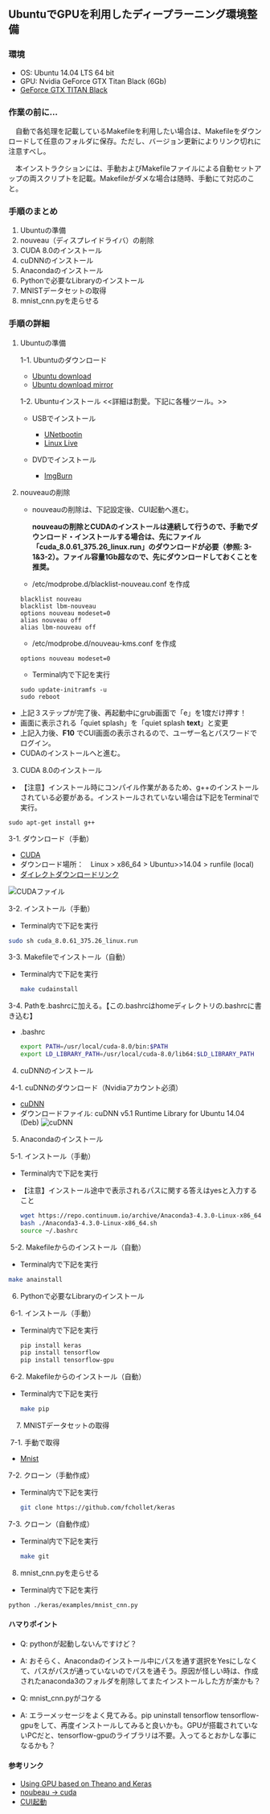 ## UbuntuでGPUを利用したディープラーニング環境整備
### 環境
 - OS: Ubuntu 14.04 LTS 64 bit
 - GPU: Nvidia GeForce GTX Titan Black (6Gb)
 - [GeForce GTX TITAN Black](http://www.nvidia.co.jp/object/geforce-gtx-titan-black-jp.html)

### 作業の前に…
　自動で各処理を記載しているMakefileを利用したい場合は、Makefileをダウンロードして任意のフォルダに保存。ただし、バージョン更新によりリンク切れに注意すべし。

　本インストラクションには、手動およびMakefileファイルによる自動セットアップの両スクリプトを記載。Makefileがダメな場合は随時、手動にて対応のこと。

### 手順のまとめ
1. Ubuntuの準備
2. nouveau（ディスプレイドライバ）の削除
3. CUDA 8.0のインストール
4. cuDNNのインストール
5. Anacondaのインストール
6. Pythonで必要なLibraryのインストール
7. MNISTデータセットの取得
8. mnist_cnn.pyを走らせる

### 手順の詳細
1. Ubuntuの準備

   1-1. Ubuntuのダウンロード
   
   - [Ubuntu download](http://releases.ubuntu.com/14.04/)
   - [Ubuntu download mirror](https://mirror.umd.edu/ubuntu-iso/14.04/)

   1-2. Ubuntuインストール <<詳細は割愛。下記に各種ツール。>>
   
   - USBでインストール
     - [UNetbootin](https://unetbootin.github.io/)
     - [Linux Live](https://www.linuxliveusb.com/)

   - DVDでインストール
     - [ImgBurn](http://www.imgburn.com/)

2. nouveauの削除
   - nouveauの削除は、下記設定後、CUI起動へ進む。

     **nouveauの削除とCUDAのインストールは連続して行うので、手動でダウンロード・インストールする場合は、先にファイル「cuda_8.0.61_375.26_linux.run」のダウンロードが必要（参照: 3-1&3-2）。ファイル容量1Gb超なので、先にダウンロードしておくことを推奨。**
   - /etc/modprobe.d/blacklist-nouveau.conf を作成
    ```
    blacklist nouveau
    blacklist lbm-nouveau
    options nouveau modeset=0
    alias nouveau off
    alias lbm-nouveau off
    ```
    
    - /etc/modprobe.d/nouveau-kms.conf を作成
    ```
    options nouveau modeset=0
    ```
    
    - Terminal内で下記を実行
    ```
    sudo update-initramfs -u
    sudo reboot
    ```

  - 上記３ステップが完了後、再起動中にgrub画面で「e」を1度だけ押す！
  - 画面に表示される「quiet splash」を「quiet splash **text**」と変更
  - 上記入力後、**F10** でCUI画面の表示されるので、ユーザー名とパスワードでログイン。
  - CUDAのインストールへと進む。

3. CUDA 8.0のインストール
  - 【注意】インストール時にコンパイル作業があるため、g++のインストールされている必要がある。インストールされていない場合は下記をTerminalで実行。
  ```
  sudo apt-get install g++
  ```

  3-1. ダウンロード（手動）

  - [CUDA](https://developer.nvidia.com/cuda-downloads)
  - ダウンロード場所：　Linux > x86_64 > Ubuntu>>14.04 > runfile (local)
  - [ダイレクトダウンロードリンク](https://developer.nvidia.com/compute/cuda/8.0/Prod2/local_installers/cuda_8.0.61_375.26_linux-run)

  ![CUDAファイル](Select_Platform.png "Linux > x86_64 > Ubuntu>>14.04 > runfile (local)")

  3-2. インストール（手動）
  - Terminal内で下記を実行

  ```bash
  sudo sh cuda_8.0.61_375.26_linux.run
  ```

  3-3. Makefileでインストール（自動）
  - Terminal内で下記を実行

    ```bash
    make cudainstall
    ```

  3-4. Pathを.bashrcに加える。【この.bashrcはhomeディレクトリの.bashrcに書き込む】
  - .bashrc

    ```bash
    export PATH=/usr/local/cuda-8.0/bin:$PATH
    export LD_LIBRARY_PATH=/usr/local/cuda-8.0/lib64:$LD_LIBRARY_PATH
    ```

4. cuDNNのインストール

  4-1. cuDNNのダウンロード（Nvidiaアカウント必須）
  
  - [cuDNN](https://developer.nvidia.com/cudnn)
  - ダウンロードファイル: cuDNN v5.1 Runtime Library for Ubuntu 14.04 (Deb)
   ![cuDNN](cuDNN_v5.1_Runtime.png "cuDNN v5.1 Runtime Library for Ubuntu 14.04 (Deb)")

5. Anacondaのインストール

  5-1. インストール（手動）
  
  - Terminal内で下記を実行
  - 【注意】インストール途中で表示されるパスに関する答えはyesと入力すること

    ```bash
    wget https://repo.continuum.io/archive/Anaconda3-4.3.0-Linux-x86_64.sh
    bash ./Anaconda3-4.3.0-Linux-x86_64.sh
    source ~/.bashrc
    ```

  5-2. Makefileからのインストール（自動）

   - Terminal内で下記を実行

   ```bash
   make anainstall
   ```

6. Pythonで必要なLibraryのインストール

  6-1. インストール（手動）

  - Terminal内で下記を実行

    ```bash
    pip install keras
    pip install tensorflow
    pip install tensorflow-gpu
    ```

  6-2. Makefileからのインストール（自動）

  - Terminal内で下記を実行

    ```bash
    make pip
    ```
    
7. MNISTデータセットの取得

  7-1. 手動で取得

  - [Mnist](https://github.com/fchollet/keras)

  7-2. クローン（手動作成）

  - Terminal内で下記を実行

    ```bash
    git clone https://github.com/fchollet/keras
    ```

  7-3. クローン（自動作成）

  - Terminal内で下記を実行

    ```bash
    make git
    ```
8. mnist_cnn.pyを走らせる

  - Terminal内で下記を実行
  ```bash
  python ./keras/examples/mnist_cnn.py
  ```

#### ハマりポイント
  - Q: pythonが起動しないんですけど？
  - A: おそらく、Anacondaのインストール中にパスを通す選択をYesにしなくて、パスがパスが通っていないのでパスを通そう。原因が怪しい時は、作成されたanaconda3のフォルダを削除してまたインストールした方が楽かも？

  - Q: mnist_cnn.pyがコケる
  - A: エラーメッセージをよく見てみる。pip uninstall tensorflow tensorflow-gpuをして、再度インストールしてみると良いかも。GPUが搭載されていないPCだと、tensorflow-gpuのライブラリは不要。入ってるとおかしな事になるかも？

#### 参考リンク
 - [Using GPU based on Theano and Keras](https://guozhilingblog.wordpress.com/2016/05/19/using-gpu-based-on-theano-and-keras/)
 - [noubeau → cuda](http://qiita.com/shinya_ohtani/items/f374ed0dd51737087369)
 - [CUI起動](https://kokufu.blogspot.jp/2016/01/for-ubuntu.html?m=1)
